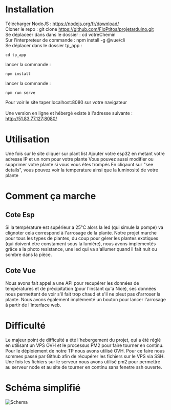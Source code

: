 # Installation

Télécharger NodeJS : https://nodejs.org/fr/download/ <br/>
Cloner le repo : git clone https://github.com/FloPtitos/projetarduino.git<br/>
Se déplaceer dans dans le dossier : cd votreChemin<br/>
Sur l'interpreteur de commande : npm install -g @vue/cli<br/>
Se déplacer dans le dossier tp_app : <br/>
```
cd tp_app
```
lancer la commande : <br/>
```
npm install
```
lancer la commande : <br/>
```
npm run serve
```
Pour voir le site taper localhost:8080 sur votre navigateur<br/>
<br/>
Une version en ligne et hébergé existe à l'adresse suivante : http://51.83.77.127:8080/

# Utilisation

Une fois sur le site cliquer sur plant list
Ajouter votre esp32 en metant votre adresse IP et un nom pour votre plante
Vous pouvez aussi modifier ou supprimer votre plante si vous vous êtes trompés
En cliqaunt sur "see details", vous pouvez voir la temperature ainsi que la luminosité de votre plante 

# Comment ça marche

## Cote Esp

Si la température est supérieur a 25°C alors la led (qui simule la pompe) va clignoter cela correspond à l'arrosage de la plante. 
Notre projet marche pour tous les types de plantes, du coup pour gérer les plantes exotiques (qui doivent etre constament sous la lumière), nous avons implémentés grâce a la photo resistance, une led qui va s'allumer quand il fait nuit ou sombre dans la pièce.


## Cote Vue

Nous avons fait appel a une API pour recupérer les données de températures et de précipitation (pour l'instant qu'a Nice), ses données nous permettent de voir s'il fait trop chaud et s'il ne pleut pas d'arroser la plante.
Nous avons également implémenté un bouton pour lancer l'arrosage à partir de l'interface web. 

# Difficulté 

Le majeur point de difficulté a été l'hebergement du projet, qui a été réglé en utilisant un VPS OVH et le processus PM2 pour faire tourner en continu.
Pour le déploiement de notre TP nous avons utilisé OVH.
Pour ce faire nous sommes passé par Github afin de récupérer les fichiers sur le VPS via SSH. 
Une fois les fichiers sur le serveur nous avons utilisé pm2 pour permettre au serveur node et au site de tourner en continu sans fenetre ssh ouverte.




# Schéma simplifié 
![Schema](https://i.imgur.com/S0xdSAM.png)
